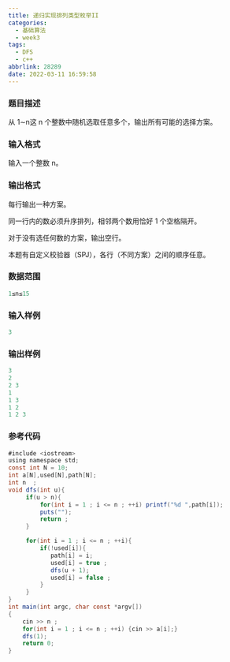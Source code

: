 ```yaml
---
title: 递归实现排列类型枚举II
categories:
  - 基础算法
  - week3
tags:
  - DFS
  - c++
abbrlink: 28289
date: 2022-03-11 16:59:58
---
```

### 题目描述

从 1∼n这 n 个整数中随机选取任意多个，输出所有可能的选择方案。

### 输入格式

输入一个整数 n。

### 输出格式

每行输出一种方案。

同一行内的数必须升序排列，相邻两个数用恰好 1 个空格隔开。

对于没有选任何数的方案，输出空行。

本题有自定义校验器（SPJ），各行（不同方案）之间的顺序任意。

### 数据范围

```java
1≤n≤15
```

### 输入样例

```java
3
```

### 输出样例

```java
3
2
2 3
1
1 3
1 2
1 2 3
```

### 参考代码

```java
#include <iostream>
using namespace std;
const int N = 10;
int a[N],used[N],path[N];
int n  ;
void dfs(int u){
     if(u > n){
         for(int i = 1 ; i <= n ; ++i) printf("%d ",path[i]);
         puts("");
         return ;
     }

     for(int i = 1 ; i <= n ; ++i){
         if(!used[i]){
            path[i] = i;
            used[i] = true ;
            dfs(u + 1);
            used[i] = false ;
         }
     }
}
int main(int argc, char const *argv[])
{
    cin >> n ;
    for(int i = 1 ; i <= n ; ++i) {cin >> a[i];}
    dfs(1);
    return 0;
}
```

